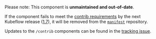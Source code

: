 Please note: This component is **unmaintained and out-of-date**.

If the component fails to meet the [contrib requirements](https://github.com/kubeflow/manifests/blob/master/proposals/20220926-contrib-component-guidelines.md#component-requirements)
 by the next Kubeflow release ([1.7](https://github.com/kubeflow/community/tree/master/releases/release-1.7#timeline)),
 it will be removed from the [`manifest`](https://github.com/kubeflow/manifests) repository.

Updates to the `/contrib` components can be found in the [tracking issue](https://github.com/kubeflow/manifests/issues/2311).